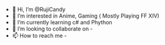 - 👋 Hi, I’m @RujiCandy
- 👀 I’m interested in Anime, Gaming ( Mostly Playing FF XIV)
- 🌱 I’m currently learning c# and Phython
- 💞️ I’m looking to collaborate on -
- 📫 How to reach me -

<!---
RujiCandy/RujiCandy is a ✨ special ✨ repository because its `README.md` (this file) appears on your GitHub profile.
You can click the Preview link to take a look at your changes.
--->
